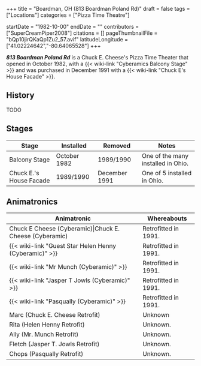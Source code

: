 +++
title = "Boardman, OH (813 Boardman Poland Rd)"
draft = false
tags = ["Locations"]
categories = ["Pizza Time Theatre"]


startDate = "1982-10-00"
endDate = ""
contributors = ["SuperCreamPiper2008"]
citations = []
pageThumbnailFile = "bQp10jirQKaQp1Zu2_57.avif"
latitudeLongitude = ["41.02224642","-80.64065528"]
+++

***813 Boardman Poland Rd*** is a Chuck E. Cheese's Pizza Time Theater that opened in October 1982, with a {{< wiki-link "Cyberamics Balcony Stage" >}} and was purchased in December 1991 with a {{< wiki-link "Chuck E's House Facade" >}}.

## History

TODO

## Stages

| Stage                   | Installed    | Removed       | Notes                              |
|-------------------------|--------------|---------------|------------------------------------|
| Balcony Stage           | October 1982 | 1989/1990     | One of the many installed in Ohio. |
| Chuck E.'s House Facade | 1989/1990    | December 1991 | One of 5 installed in Ohio.        |

## Animatronics

| Animatronic                                                  | Whereabouts          |
|--------------------------------------------------------------|----------------------|
| Chuck E Cheese (Cyberamic)\|Chuck E. Cheese (Cyberamic)      | Retrofitted in 1991. |
| {{< wiki-link "Guest Star Helen Henny (Cyberamic)" >}} | Retrofitted in 1991. |
| {{< wiki-link "Mr Munch (Cyberamic)" >}}               | Retrofitted in 1991. |
| {{< wiki-link "Jasper T Jowls (Cyberamic)" >}}         | Retrofitted in 1991. |
| {{< wiki-link "Pasqually (Cyberamic)" >}}              | Retrofitted in 1991. |
| Marc (Chuck E. Cheese Retrofit)                              | Unknown              |
| Rita (Helen Henny Retrofit)                                  | Unknown.             |
| Ally (Mr. Munch Retrofit)                                    | Unknown.             |
| Fletch (Jasper T. Jowls Retrofit)                            | Unknown.             |
| Chops (Pasqually Retrofit)                                   | Unknown.             |